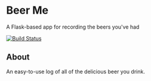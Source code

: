 # Beer Me
A Flask-based app for recording the beers you've had

[![Build Status](https://travis-ci.com/joshhacksthings/beer_me.svg?branch=master)](https://travis-ci.com/joshhacksthings/beer_me)
## About
An easy-to-use log of all of the delicious beer you drink.